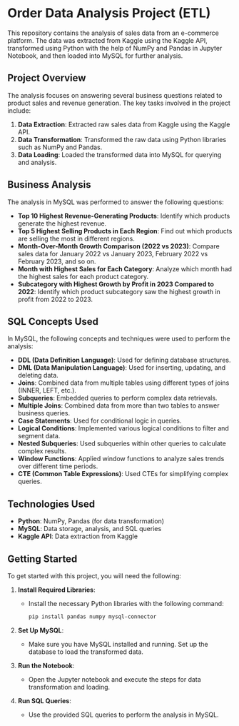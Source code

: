 # Order Data Analysis Project (ETL)

This repository contains the analysis of sales data from an e-commerce platform. The data was extracted from Kaggle using the Kaggle API, transformed using Python with the help of NumPy and Pandas in Jupyter Notebook, and then loaded into MySQL for further analysis. 

## Project Overview

The analysis focuses on answering several business questions related to product sales and revenue generation. The key tasks involved in the project include:

1. **Data Extraction**: Extracted raw sales data from Kaggle using the Kaggle API.
2. **Data Transformation**: Transformed the raw data using Python libraries such as NumPy and Pandas.
3. **Data Loading**: Loaded the transformed data into MySQL for querying and analysis.

## Business Analysis

The analysis in MySQL was performed to answer the following questions:

- **Top 10 Highest Revenue-Generating Products**: Identify which products generate the highest revenue.
- **Top 5 Highest Selling Products in Each Region**: Find out which products are selling the most in different regions.
- **Month-Over-Month Growth Comparison (2022 vs 2023)**: Compare sales data for January 2022 vs January 2023, February 2022 vs February 2023, and so on.
- **Month with Highest Sales for Each Category**: Analyze which month had the highest sales for each product category.
- **Subcategory with Highest Growth by Profit in 2023 Compared to 2022**: Identify which product subcategory saw the highest growth in profit from 2022 to 2023.

## SQL Concepts Used

In MySQL, the following concepts and techniques were used to perform the analysis:

- **DDL (Data Definition Language)**: Used for defining database structures.
- **DML (Data Manipulation Language)**: Used for inserting, updating, and deleting data.
- **Joins**: Combined data from multiple tables using different types of joins (INNER, LEFT, etc.).
- **Subqueries**: Embedded queries to perform complex data retrievals.
- **Multiple Joins**: Combined data from more than two tables to answer business queries.
- **Case Statements**: Used for conditional logic in queries.
- **Logical Conditions**: Implemented various logical conditions to filter and segment data.
- **Nested Subqueries**: Used subqueries within other queries to calculate complex results.
- **Window Functions**: Applied window functions to analyze sales trends over different time periods.
- **CTE (Common Table Expressions)**: Used CTEs for simplifying complex queries.

## Technologies Used

- **Python**: NumPy, Pandas (for data transformation)
- **MySQL**: Data storage, analysis, and SQL queries
- **Kaggle API**: Data extraction from Kaggle

## Getting Started

To get started with this project, you will need the following:

1. **Install Required Libraries**:
   - Install the necessary Python libraries with the following command:
     ```bash
     pip install pandas numpy mysql-connector
     ```

2. **Set Up MySQL**:
   - Make sure you have MySQL installed and running. Set up the database to load the transformed data.

3. **Run the Notebook**:
   - Open the Jupyter notebook and execute the steps for data transformation and loading.

4. **Run SQL Queries**:
   - Use the provided SQL queries to perform the analysis in MySQL.
